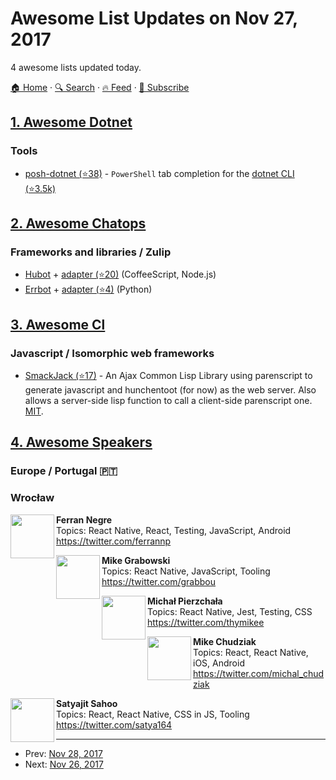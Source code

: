 # Awesome List Updates on Nov 27, 2017

4 awesome lists updated today.

[🏠 Home](/README.md) · [🔍 Search](https://test.trackawesomelist.com/search/) · [🔥 Feed](https://test.trackawesomelist.com/feed.xml) · [📮 Subscribe](https://trackawesomelist.us17.list-manage.com/subscribe?u=d2f0117aa829c83a63ec63c2f&id=36a103854c)



## [1. Awesome Dotnet](/content/quozd/awesome-dotnet/README.md)

### Tools

*   [posh-dotnet (⭐38)](https://github.com/bergmeister/posh-dotnet) - `PowerShell` tab completion for the [dotnet CLI (⭐3.5k)](https://github.com/dotnet/cli)

## [2. Awesome Chatops](/content/exAspArk/awesome-chatops/README.md)

### Frameworks and libraries / Zulip

*   [Hubot](https://hubot.github.com/) + [adapter (⭐20)](https://github.com/zulip/hubot-zulip) (CoffeeScript, Node.js)
*   [Errbot](http://errbot.io/) + [adapter (⭐4)](https://github.com/zulip/errbot-backend-zulip) (Python)

## [3. Awesome Cl](/content/CodyReichert/awesome-cl/README.md)

### Javascript / Isomorphic web frameworks

*   [SmackJack (⭐17)](https://github.com/aarvid/SmackJack) - An Ajax Common Lisp Library using parenscript to generate javascript and hunchentoot (for now) as the web server. Also allows a server-side lisp function to call a client-side parenscript one. [MIT](https://opensource.org/licenses/MIT).

## [4. Awesome Speakers](/content/karlhorky/awesome-speakers/README.md)

### Europe / Portugal 🇵🇹

### Wrocław

<img src="https://res.cloudinary.com/dsscw65fc/image/twitter_name/ferrannp" height="70px" width="70px" align="left" alt="" />

**Ferran Negre**\
Topics: React Native, React, Testing, JavaScript, Android\
<https://twitter.com/ferrannp>

<img src="https://res.cloudinary.com/dsscw65fc/image/twitter_name/grabbou" height="70px" width="70px" align="left" alt="" />

**Mike Grabowski**\
Topics: React Native, JavaScript, Tooling\
<https://twitter.com/grabbou>

<img src="https://res.cloudinary.com/dsscw65fc/image/twitter_name/thymikee" height="70px" width="70px" align="left" alt="" />

**Michał Pierzchała**\
Topics: React Native, Jest, Testing, CSS\
<https://twitter.com/thymikee>

<img src="https://res.cloudinary.com/dsscw65fc/image/twitter_name/michal_chudziak" height="70px" width="70px" align="left" alt="" />

**Mike Chudziak**\
Topics: React, React Native, iOS, Android\
<https://twitter.com/michal_chudziak>

<img src="https://res.cloudinary.com/dsscw65fc/image/twitter_name/satya164" height="70px" width="70px" align="left" alt="" />

**Satyajit Sahoo**\
Topics: React, React Native, CSS in JS, Tooling\
<https://twitter.com/satya164>

---

- Prev: [Nov 28, 2017](/content/2017/11/28/README.md)
- Next: [Nov 26, 2017](/content/2017/11/26/README.md)